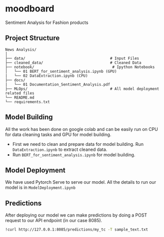 # moodboard
Sentiment Analysis for Fashion products 

## Project Structure 

```
News Analysis/
│
├── data/                                      # Input Files
├── cleaned_data/                              # Cleaned Data   
├── notebook/                                   # Ipython Notebooks
│   └── 01 BERT_for_sentiment_analysis.ipynb (GPU)
|   └── 02 DataExtraction.ipynb (CPU)
├── docs/
|   └── 01 Documentation_Sentiment_Analysis.pdf                                              
├── MLOps/                                     # All model deployment related files
└── README.md
└── requirements.txt
```

## Model Building

All the work has been done on google colab and can be easily run on CPU for data cleaning tasks and GPU for model building.

- First we need to clean and prepare data for model building. Run `DataExtraction.ipynb` to extract cleaned data. 
- Run `BERT_for_sentiment_analysis.ipynb` for model building. 

## Model Deployment

We have used Pytorch Serve to serve our model. All the details to run our model is in `ModelDeployment.ipynb`

## Predictions

After deploying our model we can make predictions by doing a POST request to our API endpoint (in our case 8085).

```bash
!curl http://127.0.0.1:8085/predictions/my_tc -T sample_text.txt
```
